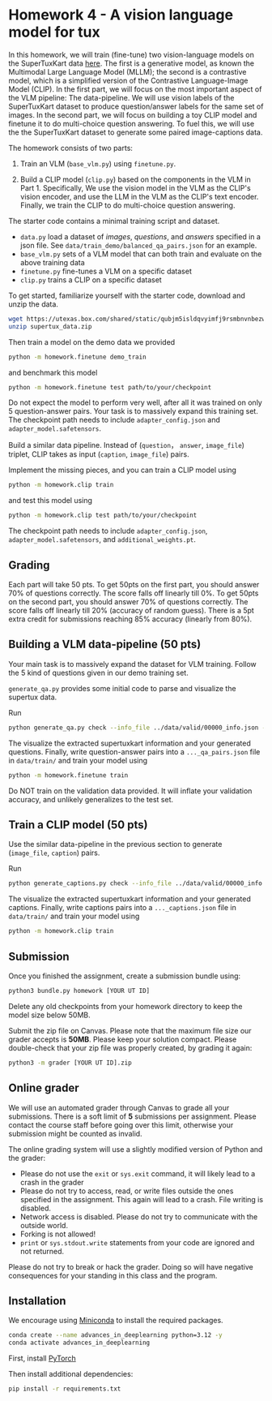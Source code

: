 # Homework 4 - A vision language model for tux

In this homework, we will train (fine-tune) two vision-language models on the SuperTuxKart data [here](https://utexas.box.com/shared/static/qubjm5isldqvyimfj9rsmbnvnbezwcv4.zip).
The first is a generative model, as known the Multimodal Large Language Model (MLLM); the second is a contrastive model, which is a simplified version of the Contrastive Language-Image Model (CLIP).
In the first part, we will focus on the most important aspect of the VLM pipeline: The data-pipeline.
We will use vision labels of the SuperTuxKart dataset to produce question/answer labels for the same set of images.
In the second part, we will focus on building a toy CLIP model and finetune it to do multi-choice question answering.
To fuel this, we will use the the SuperTuxKart dataset to generate some paired image-captions data.


The homework consists of two parts:

1. Train an VLM (`base_vlm.py`) using `finetune.py`.

2. Build a CLIP model (`clip.py`) based on the components in the VLM in Part 1.
Specifically, We use the vision model in the VLM as the CLIP's vision encoder, and use the LLM in the VLM as the CLIP's text encoder.
Finally, we train the CLIP to do multi-choice question answering.

The starter code contains a minimal training script and dataset.

- `data.py` load a dataset of *images*, *questions*, and *answers* specified in a json file. See `data/train_demo/balanced_qa_pairs.json` for an example.
- `base_vlm.py` sets of a VLM model that can both train and evaluate on the above training data
- `finetune.py` fine-tunes a VLM on a specific dataset
- `clip.py` trains a CLIP on a specific dataset

To get started, familiarize yourself with the starter code, download and unzip the data.

```bash
wget https://utexas.box.com/shared/static/qubjm5isldqvyimfj9rsmbnvnbezwcv4.zip -O supertux_data.zip
unzip supertux_data.zip
```

Then train a model on the demo data we provided

```bash
python -m homework.finetune demo_train
```

and benchmark this model

```bash
python -m homework.finetune test path/to/your/checkpoint
```

Do not expect the model to perform very well, after all it was trained on only 5 question-answer pairs.
Your task is to massively expand this training set.
The checkpoint path needs to include `adapter_config.json` and `adapter_model.safetensors`.

Build a similar data pipeline. Instead of (`question`， `answer`, `image_file`) triplet, CLIP takes as input (`caption`, `image_file`) pairs.

Implement the missing pieces, and you can train a CLIP model using

```bash
python -m homework.clip train
```

and test this model using

```bash
python -m homework.clip test path/to/your/checkpoint
```

The checkpoint path needs to include `adapter_config.json`, `adapter_model.safetensors`, and `additional_weights.pt`.

## Grading

Each part will take 50 pts.
To get 50pts on the first part, you should answer 70% of questions correctly.
The score falls off linearly till 0%.
To get 50pts on the second part, you should answer 70% of questions correctly.
The score falls off linearly till 20% (accuracy of random guess).
There is a 5pt extra credit for submissions reaching 85% accuracy (linearly from 80%).

## Building a VLM data-pipeline (50 pts)

Your main task is to massively expand the dataset for VLM training. Follow the 5 kind of questions given in our demo training set.

`generate_qa.py` provides some initial code to parse and visualize the supertux data.

Run

```bash
python generate_qa.py check --info_file ../data/valid/00000_info.json --view_index 0
```

The visualize the extracted supertuxkart information and your generated questions.
Finally, write question-answer pairs into a `..._qa_pairs.json` file in `data/train/` and train your model using

```bash
python -m homework.finetune train
```

Do NOT train on the validation data provided.
It will inflate your validation accuracy, and unlikely generalizes to the test set.

## Train a CLIP model (50 pts)

Use the similar data-pipeline in the previous section to generate (`image_file`, `caption`) pairs.

Run

```bash
python generate_captions.py check --info_file ../data/valid/00000_info.json --view_index 0
```

The visualize the extracted supertuxkart information and your generated captions.
Finally, write captions pairs into a `..._captions.json` file in `data/train/` and train your model using

```bash
python -m homework.clip train
```

## Submission

Once you finished the assignment, create a submission bundle using:

```bash
python3 bundle.py homework [YOUR UT ID]
```

Delete any old checkpoints from your homework directory to keep the model size below 50MB.

Submit the zip file on Canvas. Please note that the maximum file size our grader accepts is **50MB**. Please keep your solution compact.
Please double-check that your zip file was properly created, by grading it again:

```bash
python3 -m grader [YOUR UT ID].zip
```

## Online grader

We will use an automated grader through Canvas to grade all your submissions. There is a soft limit of **5** submissions per assignment. Please contact the course staff before going over this limit, otherwise your submission might be counted as invalid.

The online grading system will use a slightly modified version of Python and the grader:

- Please do not use the `exit` or `sys.exit` command, it will likely lead to a crash in the grader
- Please do not try to access, read, or write files outside the ones specified in the assignment. This again will lead to a crash. File writing is disabled.
- Network access is disabled. Please do not try to communicate with the outside world.
- Forking is not allowed!
- `print` or `sys.stdout.write` statements from your code are ignored and not returned.

Please do not try to break or hack the grader. Doing so will have negative consequences for your standing in this class and the program.

## Installation

We encourage using [Miniconda](https://docs.conda.io/en/latest/miniconda.html) to install the required packages.

```bash
conda create --name advances_in_deeplearning python=3.12 -y
conda activate advances_in_deeplearning
```

First, install [PyTorch](https://pytorch.org/get-started/locally/)

Then install additional dependencies:

```bash
pip install -r requirements.txt
```
